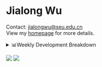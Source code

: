 #  Jialong Wu

Contact: jialongwu@seu.edu.cn<br>
View my [homepage](https://callanwu.github.io/) for more details.

<details><summary>📊Weekly Development Breakdown</summary>

<!--START_SECTION:waka-->

```txt
From: 02 October 2024 - To: 09 October 2024

Total Time: 4 hrs 59 mins

Python   4 hrs 2 mins    ████████████████████▒░░░░   81.05 %
Bash     22 mins         ██░░░░░░░░░░░░░░░░░░░░░░░   07.35 %
Text     18 mins         █▓░░░░░░░░░░░░░░░░░░░░░░░   06.12 %
Other    7 mins          ▓░░░░░░░░░░░░░░░░░░░░░░░░   02.44 %
CSV      6 mins          ▓░░░░░░░░░░░░░░░░░░░░░░░░   02.16 %
```

<!--END_SECTION:waka-->

[![wakatime](https://wakatime.com/badge/user/c6720b29-9431-4a60-bc9d-e1fb2b6bd65f.svg)](https://wakatime.com/@c6720b29-9431-4a60-bc9d-e1fb2b6bd65f)
</details>

[![](https://img.shields.io/badge/Google%20Scholar-4385FE.svg?&color=d6d6d6&style=flat-square&logo=google-scholar)](https://scholar.google.com/citations?user=6eg2m4YAAAAJ)
![](https://komarev.com/ghpvc/?username=callanwu)
